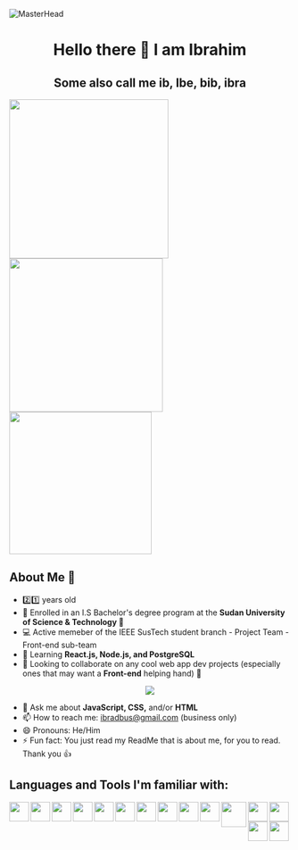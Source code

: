 ![MasterHead](https://cdn-images-1.medium.com/max/1600/1*OF0xEMkWBv-69zvmNs6RDQ.gif)
<h1 align='center'> Hello there 👋 I am Ibrahim </h1>
<h2 align='center'> Some also call me ib, Ibe, bib, ibra </h2>
<!-- Hello there stalker, what brings you within the code?? -->
<p float='left'>
  <img width='285' src='https://miro.medium.com/max/960/1*bkW3FHe6rvQSz9US6ilfQg.gif'>
  <img width='275' src='https://cdn.dribbble.com/users/505482/screenshots/1776789/nodejs-dribbble_1.gif'>
  <img width='255' src='https://kondado.com.br/assets/images/pipeline-google-cloud-storage-postgresql.gif'>
</p>

## About Me 🙂
- 2️⃣1️⃣ years old
- 🔭 Enrolled in an I.S Bachelor's degree program at the **Sudan University of Science & Technology 🏫**
- 💻 Active memeber of the IEEE SusTech student branch - Project Team - Front-end sub-team
- 🌱 Learning **React.js, Node.js, and PostgreSQL**
- 🤝 Looking to collaborate on any cool web app dev projects (especially ones that may want a **Front-end** helping hand) 🤝
<!-- - 🦉 My current favourite animals are owls, though sloths are a very close second 🦥
- 🍕 Will almost always crave Pizza or Ice Cream 🍦 -->
<!-- Is that ^ what you came to know ? -->

<div align='center'><img src='https://68.media.tumblr.com/490306a9c7d8e207256e0f7c4913bc97/tumblr_oaf3tugRZy1tbhzhno1_500.gif'></div>

- 💬 Ask me about **JavaScript, CSS,** and/or **HTML**
- 📫 How to reach me: ibradbus@gmail.com (business only)
- 😄 Pronouns: He/Him
- ⚡ Fun fact: You just read my ReadMe that is about me, for you to read. Thank you 👍

## Languages and Tools I'm familiar with:
<img align='left' width='35' src='https://code.visualstudio.com/assets/images/code-stable.png'>
<img align='left' width='35' src='https://camo.githubusercontent.com/cca9ccc0829a6a09a39efa8a1907ab87b6d146b6/68747470733a2f2f73332e616d617a6f6e6177732e636f6d2f796f6e6e657474692d7375626c696d652f677261766974792f69636f6e732f7375626c696d65746578742d332d6f72616e67652e706e67'>
<img align='left' width='35' src='https://icon-library.com/images/java-icon-png/java-icon-png-15.jpg'>
<img align='left' width='35' src='https://www.freepngimg.com/download/android/72537-icons-python-programming-computer-social-tutorial.png'>
<img align='left' width='35' src='https://cdn4.iconfinder.com/data/icons/iconsimple-programming/512/html-512.png'>
<img align='left' width='35' src='https://www.freelogovectors.net/wp-content/uploads/2020/04/css-3-logo.png'>
<img align='left' width='35' src='https://cdn.freebiesupply.com/logos/thumbs/2x/javascript-logo.png'>
<img align='left' width='35' src='https://cdn0.iconfinder.com/data/icons/designer-skills/128/node-js-512.png'>
<img align='left' width='35' src='https://cdn.iconscout.com/icon/free/png-256/php-27-226042.png'>
<img align='left' width='35' src='https://nedbatchelder.com/pix/django-icon-256.png'>
<img align='left' width='45' src='https://cdn.dribbble.com/users/595/screenshots/14417863/bootstrap-new-logo_4x.png'>
<img align='left' width='35' src='https://pngimg.com/uploads/mysql/mysql_PNG23.png'>
<img align='left' width='35' src='https://i7.pngguru.com/preview/884/748/899/postgresql-computer-icons-database-angularjs-tencent.jpg'>
<img align='left' width='35' src='https://www.sapien.com/blog/wp-content/uploads/2017/10/powershell-logo.png'>
<img align='left' width='35' src='https://upload.wikimedia.org/wikipedia/commons/thumb/a/a7/React-icon.svg/1200px-React-icon.svg.png'>
